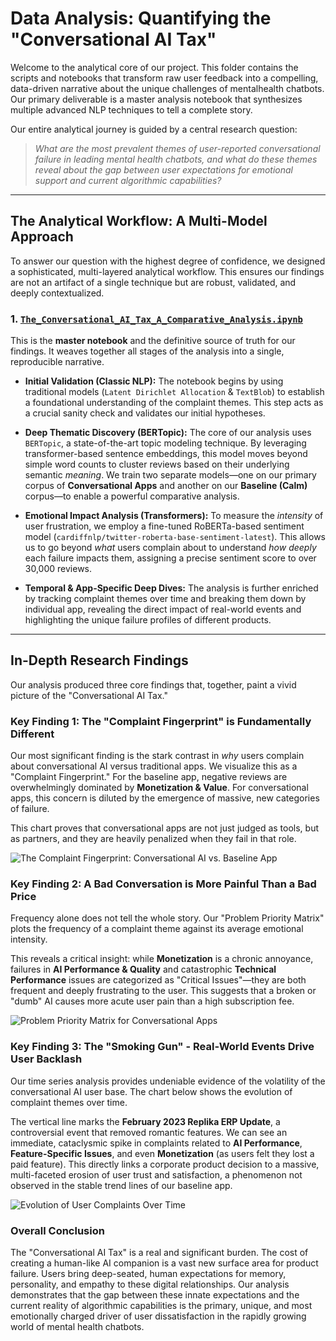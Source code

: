 # Data Analysis: Quantifying the "Conversational AI Tax"

Welcome to the analytical core of our project. This folder contains the scripts
and notebooks that transform raw user feedback into a compelling, data-driven
narrative about the unique challenges of mentalhealth chatbots. Our primary
deliverable is a master analysis notebook that synthesizes multiple advanced
NLP techniques to tell a complete story.

Our entire analytical journey is guided by a central research question:

> *What are the most prevalent themes of user-reported conversational failure in
leading mental health chatbots, and what do these themes reveal about the gap between
user expectations for emotional support and current algorithmic capabilities?*

---

## The Analytical Workflow: A Multi-Model Approach

To answer our question with the highest degree of confidence, we designed a
sophisticated, multi-layered analytical workflow. This ensures our findings
are not an artifact of a single technique but are robust, validated, and deeply contextualized.

### 1. [`The_Conversational_AI_Tax_A_Comparative_Analysis.ipynb`](https://www.kaggle.com/code/sadamhali/the-conversational-ai-tax-a-comparative-analysis)

This is the **master notebook** and the definitive source of truth for our findings.
 It weaves together all stages of the analysis into a single, reproducible narrative.

* **Initial Validation (Classic NLP):** The notebook begins by using traditional
models (`Latent Dirichlet Allocation` & `TextBlob`) to establish a foundational
understanding of the complaint themes. This step acts as a crucial sanity check
and validates our initial hypotheses.

* **Deep Thematic Discovery (BERTopic):** The core of our analysis uses `BERTopic`,
a state-of-the-art topic modeling technique. By leveraging transformer-based sentence
embeddings, this model moves beyond simple word counts to cluster reviews based
on their underlying semantic *meaning*. We train two separate models—one on our
primary corpus of **Conversational Apps** and another on our **Baseline (Calm)**
corpus—to enable a powerful comparative analysis.

* **Emotional Impact Analysis (Transformers):** To measure the *intensity* of user
frustration, we employ a fine-tuned RoBERTa-based sentiment model
(`cardiffnlp/twitter-roberta-base-sentiment-latest`). This allows us to go beyond
*what* users complain about to understand *how deeply* each failure impacts them,
assigning a precise sentiment score to over 30,000 reviews.

* **Temporal & App-Specific Deep Dives:** The analysis is further enriched by
tracking complaint themes over time and breaking them down by individual app,
revealing the direct impact of real-world events and highlighting the unique
failure profiles of different products.

---

## In-Depth Research Findings

Our analysis produced three core findings that, together, paint a vivid picture
of the "Conversational AI Tax."

### Key Finding 1: The "Complaint Fingerprint" is Fundamentally Different

Our most significant finding is the stark contrast in *why* users complain about
conversational AI versus traditional apps. We visualize this as a "Complaint Fingerprint."
For the baseline app, negative reviews are overwhelmingly dominated by
**Monetization & Value**.
For conversational apps, this concern is diluted by the emergence of massive,
new categories of failure.

This chart proves that conversational apps are not just judged as tools, but as
partners, and they are heavily penalized when they fail in that role.

![The Complaint Fingerprint: Conversational AI vs. Baseline App](https://drive.google.com/uc?export=view&id=15fXNSNaOtpUaqtFdvQPyjZJ6R6wvfJ2D)

### Key Finding 2: A Bad Conversation is More Painful Than a Bad Price

Frequency alone does not tell the whole story. Our "Problem Priority Matrix" plots
the frequency of a complaint theme against its average emotional intensity.

This reveals a critical insight: while **Monetization** is a chronic annoyance,
failures in **AI Performance & Quality** and catastrophic **Technical Performance**
issues are categorized as "Critical Issues"—they are both frequent and deeply
frustrating to the user. This suggests that a broken or "dumb" AI causes more
acute user pain than a high subscription fee.

![Problem Priority Matrix for Conversational Apps](https://drive.google.com/file/d/1mywSjbWWMD7EwrEfIpmqNRWTubE7X9Z9)

### Key Finding 3: The "Smoking Gun" - Real-World Events Drive User Backlash

Our time series analysis provides undeniable evidence of the volatility of the
conversational AI user base. The chart below shows the evolution of complaint
themes over time.

The vertical line marks the **February 2023 Replika ERP Update**, a controversial
event that removed romantic features. We can see an immediate, cataclysmic spike
in complaints related to **AI Performance**, **Feature-Specific Issues**, and even
**Monetization** (as users felt they lost a paid feature). This directly links a
corporate product decision to a massive, multi-faceted erosion of user trust and
satisfaction, a phenomenon not observed in the stable trend lines of our baseline
app.

![Evolution of User Complaints Over Time]((https://drive.google.com/file/d/1mv3KFTeCk6-0gNL4SCBkR0HdBT6xoi9p)
)

### Overall Conclusion

The "Conversational AI Tax" is a real and significant burden. The cost of creating
a human-like AI companion is a vast new surface area for product failure. Users
bring deep-seated, human expectations for memory, personality, and empathy to these
digital relationships. Our analysis demonstrates that the gap between these innate
expectations and the current reality of algorithmic capabilities is the primary,
unique, and most emotionally charged driver of user dissatisfaction in the rapidly
growing world of mental health chatbots.
